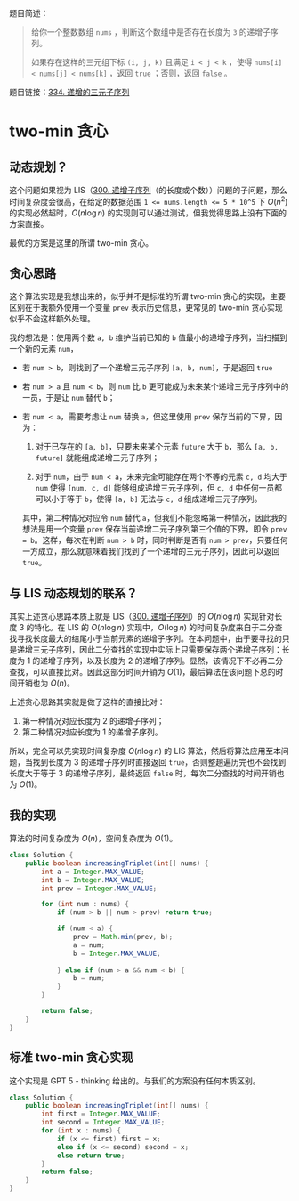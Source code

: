 题目简述：

> 给你一个整数数组 `nums` ，判断这个数组中是否存在长度为 `3` 的递增子序列。
>
> 如果存在这样的三元组下标 `(i, j, k)` 且满足 `i < j < k` ，使得 `nums[i] < nums[j] < nums[k]` ，返回 `true` ；否则，返回 `false` 。

题目链接：[334. 递增的三元子序列](https://leetcode.cn/problems/increasing-triplet-subsequence/)

# two-min 贪心

## 动态规划？

这个问题如果视为 LIS（[300. 递增子序列](https://leetcode.cn/problems/longest-increasing-subsequence/)（的长度或个数））问题的子问题，那么时间复杂度会很高，在给定的数据范围 `1 <= nums.length <= 5 * 10^5` 下 $O(n^2)$ 的实现必然超时，$O(n\log n)$ 的实现则可以通过测试，但我觉得思路上没有下面的方案直接。

最优的方案是这里的所谓 two-min 贪心。

## 贪心思路

这个算法实现是我想出来的，似乎并不是标准的所谓 two-min 贪心的实现，主要区别在于我额外使用一个变量 `prev` 表示历史信息，更常见的 two-min 贪心实现似乎不会这样额外处理。

我的想法是：使用两个数 `a, b` 维护当前已知的 `b` 值最小的递增子序列，当扫描到一个新的元素 `num`，

- 若 `num > b`，则找到了一个递增三元子序列 `[a, b, num]`，于是返回 `true`

- 若 `num > a` 且 `num < b`，则 `num` 比 `b` 更可能成为未来某个递增三元子序列中的一员，于是让 `num` 替代 `b`；

- 若 `num < a`，需要考虑让 `num` 替换 `a`，但这里使用 `prev` 保存当前的下界，因为：

  1. 对于已存在的 `[a, b]`，只要未来某个元素 `future` 大于 `b`，那么 `[a, b, future]` 就能组成递增三元子序列；

  2. 对于 `num`，由于 `num < a`，未来完全可能存在两个不等的元素 `c, d` 均大于 `num` 使得 `[num, c, d]`  能够组成递增三元子序列，但 `c, d` 中任何一员都可以小于等于 `b`，使得 `[a, b]` 无法与 `c, d` 组成递增三元子序列。

  其中，第二种情况对应令 `num` 替代 `a`，但我们不能忽略第一种情况，因此我的想法是用一个变量 `prev` 保存当前递增二元子序列第三个值的下界，即令 `prev = b`。这样，每次在判断 `num > b` 时，同时判断是否有 `num > prev`，只要任何一方成立，那么就意味着我们找到了一个递增的三元子序列，因此可以返回 `true`。

## 与 LIS 动态规划的联系？

其实上述贪心思路本质上就是 LIS（[300. 递增子序列](https://leetcode.cn/problems/longest-increasing-subsequence/)）的 $O(n\log n)$ 实现针对长度 $3$ 的特化。在 LIS 的 $O(n\log n)$ 实现中，$O(\log n)$ 的时间复杂度来自于二分查找寻找长度最大的结尾小于当前元素的递增子序列。在本问题中，由于要寻找的只是递增三元子序列，因此二分查找的实现中实际上只需要保存两个递增子序列：长度为 1 的递增子序列，以及长度为 2 的递增子序列。显然，该情况下不必再二分查找，可以直接比对。因此这部分时间开销为 $O(1)$，最后算法在该问题下总的时间开销也为 $O(n)$。

上述贪心思路其实就是做了这样的直接比对：

1. 第一种情况对应长度为 2 的递增子序列；
2. 第二种情况对应长度为 1 的递增子序列。

所以，完全可以先实现时间复杂度 $O(n\log n)$ 的 LIS 算法，然后将算法应用至本问题，当找到长度为 3 的递增子序列时直接返回 `true`，否则整趟遍历完也不会找到长度大于等于 3 的递增子序列，最终返回 `false` 时，每次二分查找的时间开销也为 $O(1)$。

## 我的实现

算法的时间复杂度为 $O(n)$，空间复杂度为 $O(1)$。

```java
class Solution {
    public boolean increasingTriplet(int[] nums) {
        int a = Integer.MAX_VALUE;
        int b = Integer.MAX_VALUE;
        int prev = Integer.MAX_VALUE;

        for (int num : nums) {
            if (num > b || num > prev) return true;

            if (num < a) {
                prev = Math.min(prev, b);
                a = num;
                b = Integer.MAX_VALUE;
                
            } else if (num > a && num < b) {
                b = num;
            }
        }

        return false;
    }
}
```

## 标准 two-min 贪心实现

这个实现是 GPT 5 - thinking 给出的。与我们的方案没有任何本质区别。

```java
class Solution {
    public boolean increasingTriplet(int[] nums) {
        int first = Integer.MAX_VALUE;
        int second = Integer.MAX_VALUE;
        for (int x : nums) {
            if (x <= first) first = x;
            else if (x <= second) second = x;
            else return true;
        }
        return false;
    }
}
```
